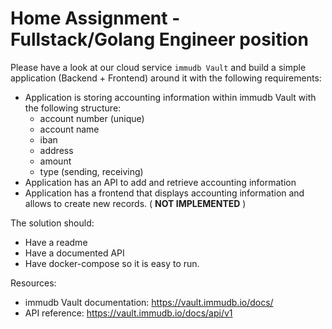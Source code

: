 # Home Assignment - Fullstack/Golang Engineer position

Please have a look at our cloud service `immudb Vault` and build a simple application (Backend + Frontend) around it with the following requirements:

* Application is storing accounting information within immudb Vault with the following structure: 
  * account number (unique)
  * account name
  * iban
  * address
  * amount
  * type (sending, receiving)
* Application has an API to add and retrieve accounting information
* Application has a frontend that displays accounting information and allows to create new records. ( **NOT IMPLEMENTED** )

The solution should:
* Have a readme
* Have a documented API
* Have docker-compose so it is easy to run.

Resources:

* immudb Vault documentation: https://vault.immudb.io/docs/
* API reference: https://vault.immudb.io/docs/api/v1


